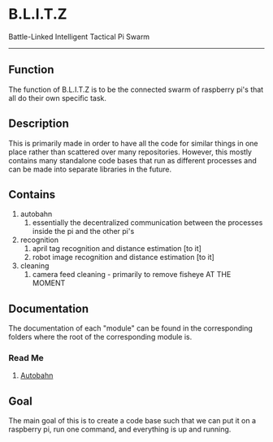 # B.L.I.T.Z

Battle-Linked Intelligent Tactical Pi Swarm

---

## Function

The function of B.L.I.T.Z is to be the connected swarm of raspberry pi's that all do their own specific task.

## Description

This is primarily made in order to have all the code for similar things in one place rather than scattered over many repositories. However, this mostly contains many standalone code bases that run as different processes and can be made into separate libraries in the future.

## Contains

1. autobahn
   1. essentially the decentralized communication between the processes inside the pi and the other pi's
2. recognition
   1. april tag recognition and distance estimation [to it]
   2. robot image recognition and distance estimation [to it]
3. cleaning
   1. camera feed cleaning - primarily to remove fisheye AT THE MOMENT

## Documentation

The documentation of each "module" can be found in the corresponding folders where the root of the corresponding module is.

### Read Me

1. [Autobahn](autobahn/README.md)

## Goal

The main goal of this is to create a code base such that we can put it on a raspberry pi, run one command, and everything is up and running.
